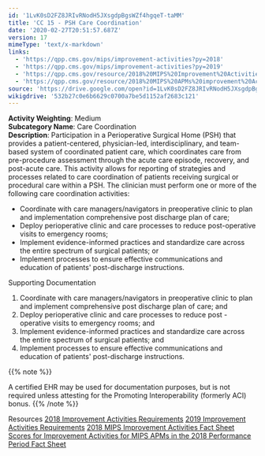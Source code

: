 ```yaml
---
id: '1LvK0sD2FZ8JRIvRNodH5JXsgdpBgsWZf4hgqeT-taMM'
title: 'CC 15 - PSH Care Coordination'
date: '2020-02-27T20:51:57.687Z'
version: 17
mimeType: 'text/x-markdown'
links:
  - 'https://qpp.cms.gov/mips/improvement-activities?py=2018'
  - 'https://qpp.cms.gov/mips/improvement-activities?py=2019'
  - 'https://qpp.cms.gov/resource/2018%20MIPS%20Improvement%20Activities%20Fact%20Sheet'
  - 'https://qpp.cms.gov/resource/2018%20MIPS%20APMs%20improvement%20Activities%20scores%20fact%20sheet'
source: 'https://drive.google.com/open?id=1LvK0sD2FZ8JRIvRNodH5JXsgdpBgsWZf4hgqeT-taMM'
wikigdrive: '532b27c0e6b6629c0700a7be5d1152af2683c121'
---
```





**Activity Weighting**: Medium  
**Subcategory Name**: Care Coordination  
**Description**: Participation in a Perioperative Surgical Home (PSH) that provides a patient-centered, physician-led, interdisciplinary, and team-based system of coordinated patient care, which coordinates care from pre-procedure assessment through the acute care episode, recovery, and post-acute care. This activity allows for reporting of strategies and processes related to care coordination of patients receiving surgical or procedural care within a PSH. The clinician must perform one or more of the following care coordination activities:
* Coordinate with care managers/navigators in preoperative clinic to plan and implementation comprehensive post discharge plan of care;
* Deploy perioperative clinic and care processes to reduce post-operative visits to emergency rooms;
* Implement evidence-informed practices and standardize care across the entire spectrum of surgical patients; or
* Implement processes to ensure effective communications and education of patients' post-discharge instructions.




Supporting Documentation
1. Coordinate with care managers/navigators in preoperative clinic to plan and implement comprehensive post discharge plan of care; and 
2. Deploy perioperative clinic and care processes to reduce post - operative visits to emergency rooms; and 
3. Implement evidence-informed practices and standardize care across the entire spectrum of surgical patients; and 
4. Implement processes to ensure effective communications and education of patients' post-discharge instructions. 

{{% note %}}

A certified EHR may be used for documentation purposes, but is not required unless attesting for the Promoting Interoperability (formerly ACI) bonus.
{{% /note %}}



Resources
[2018 Improvement Activities Requirements](https://qpp.cms.gov/mips/improvement-activities?py=2018)
[2019 Improvement Activities Requirements](https://qpp.cms.gov/mips/improvement-activities?py=2019)
[2018 MIPS Improvement Activities Fact Sheet](https://qpp.cms.gov/resource/2018%20MIPS%20Improvement%20Activities%20Fact%20Sheet)
[Scores for Improvement Activities for MIPS APMs in the 2018 Performance Period Fact Sheet](https://qpp.cms.gov/resource/2018%20MIPS%20APMs%20improvement%20Activities%20scores%20fact%20sheet)

